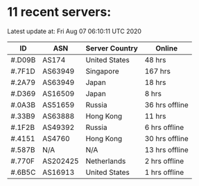 # 11 recent servers:

Latest update at: Fri Aug 07 06:10:11 UTC 2020

| ID | ASN | Server Country | Online |
| -- | --- | -------------- | ------ |
| #.D09B | AS174 | United States | 48 hrs |
| #.7F1D | AS63949 | Singapore | 167 hrs |
| #.2A79 | AS63949 | Japan | 18 hrs |
| #.D369 | AS16509 | Japan | 8 hrs |
| #.0A3B | AS51659 | Russia | 36 hrs offline |
| #.33B9 | AS63888 | Hong Kong | 11 hrs |
| #.1F2B | AS49392 | Russia | 6 hrs offline |
| #.4151 | AS4760 | Hong Kong | 30 hrs offline |
| #.587B | N/A | N/A | 13 hrs offline |
| #.770F | AS202425 | Netherlands | 2 hrs offline |
| #.6B5C | AS16913 | United States | 1 hrs offline |

